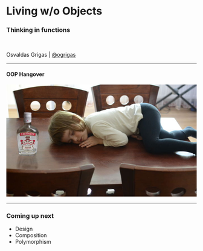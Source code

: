 # Living w/o Objects

### **Thinking in functions**

&nbsp;

Osvaldas Grigas | [@ogrigas](http://twitter.com/ogrigas)

---

#### OOP Hangover

![hangover](img/hangover.jpg)

---

### Coming up next

- Design
- Composition
- Polymorphism

